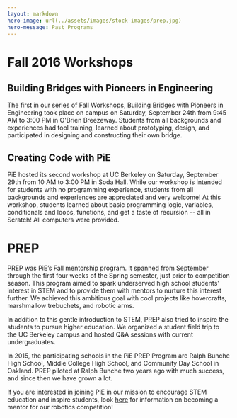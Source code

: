 ```yaml
---
layout: markdown
hero-image: url(../assets/images/stock-images/prep.jpg)
hero-message: Past Programs
---
```

# Fall 2016 Workshops

## Building Bridges with Pioneers in Engineering

The first in our series of Fall Workshops, Building Bridges with Pioneers in Engineering took place on campus on Saturday, September 24th from 9:45 AM to 3:00 PM in O'Brien Breezeway. Students from all backgrounds and experiences had tool training, learned about prototyping, design, and participated in designing and constructing their own bridge.

## Creating Code with PiE
PiE hosted its second workshop at UC Berkeley on Saturday, September 29th from 10 AM to 3:00 PM in Soda Hall. While our workshop is intended for students with no programming experience, students from all backgrounds and experiences are appreciated and very welcome! At this workshop, students learned about basic programming logic, variables, conditionals and loops, functions, and get a taste of recursion -- all in Scratch! All computers were provided.

# PREP

PREP was PiE’s Fall mentorship program. It spanned from September through the first four weeks of the Spring semester, just prior to competition season. This program aimed to spark underserved high school students' interest in STEM and to provide them with mentors to nurture this interest further. We achieved this ambitious goal with cool projects like hovercrafts, marshmallow trebuchets, and robotic arms.

In addition to this gentle introduction to STEM, PREP also tried to inspire the students to pursue higher education. We organized a student field trip to the UC Berkeley campus and hosted Q&A sessions with current undergraduates.

In 2015, the participating schools in the PiE PREP Program are Ralph Bunche High School, Middle College High School, and Community Day School in Oakland. PREP piloted at Ralph Bunche two years ago with much success, and since then we have grown a lot. 

If you are interested in joining PiE in our mission to encourage STEM education and inspire students, look [here]({{site.baseurl}}/get-involved/become-mentor.html) for information on becoming a mentor for our robotics competition!
